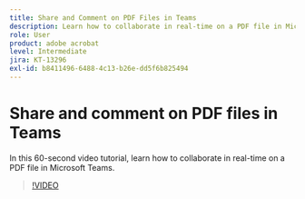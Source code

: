 ```yaml
---
title: Share and Comment on PDF Files in Teams
description: Learn how to collaborate in real-time on a PDF file in Microsoft Teams
role: User
product: adobe acrobat
level: Intermediate
jira: KT-13296
exl-id: b8411496-6488-4c13-b26e-dd5f6b825494
---
```

# Share and comment on PDF files in Teams

In this 60-second video tutorial, learn how to collaborate in real-time on a PDF file in Microsoft Teams.

>[!VIDEO](https://video.tv.adobe.com/v/343048?quality=12&learn=on&hidetitle=true)

